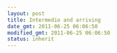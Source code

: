 ```yaml
---
layout: post
title: Intermedio and arriving
date_gmt: 2011-06-25 06:06:50
modified_gmt: 2011-06-25 06:06:50
status: inherit
---
```


